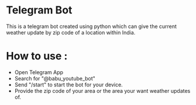 # Telegram Bot
This is a telegram bot created using python which can give the current weather update by zip code of a location within India.

# How to use :
- Open Telegram App
- Search for "@babu_youtube_bot"
- Send "/start" to start the bot for your device.
- Provide the zip code of your area or the area your want weather updates of.
